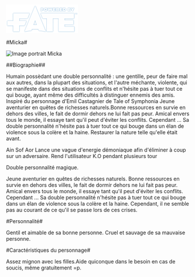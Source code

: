 [![Logo Fate Accueil](/ressources/img/power_fate.png)](/index.html)

#Micka#

![Image portrait Micka](../ressources/img/saya.jpg)

##Biographie##

Humain possèdant une double personnalité : une gentille, peur de faire mal aux autres, dans la plupart des situations, et l'autre méchante, violente, qui se manifeste dans des situations de conflits et n'hésite pas à tuer tout ce qui bouge, ayant même des difficultés à distinguer ennemis des amis.
Inspiré du personnage d'Emil Castagnier de Tale of Symphonia
Jeune aventurier en quêtes de richesses naturels.
​Bonne ressources en survie en dehors des villes, le fait de dormir dehors ne lui fait pas peur.
​Amical envers tous le monde, il essaye tant qu'il peut d'éviter les conflits.
​Cependant ... Sa double personnalité n'hésite pas à tuer tout ce qui bouge dans un élan de violence sous la colère et la haine.
Restaurer la nature telle qu'elle était avant.

Ain Sof Aor
Lance une vague d'energie démoniaque afin d'éliminer à coup sur un adversaire. Rend l'utilisateur K.O pendant plusieurs tour

Double personnalité magique.

Jeune aventurier en quêtes de richesses naturels.
Bonne ressources en survie en dehors des villes, le fait de dormir dehors ne lui fait pas peur.
Amical envers tous le monde, il essaye tant qu'il peut d'éviter les conflits.
Cependant ... Sa double personnalité n'hésite pas à tuer tout ce qui bouge dans un élan de violence sous la colère et la haine. Cependant, il ne semble pas au courant de ce qu'il se passe lors de ces crises.

#Personnalité#

Gentil et aimable de sa bonne personne.
Cruel et sauvage de sa mauvaise personne.

#Caractéristiques du personnage#

Assez mignon avec les filles.Aide quiconque dans le besoin en cas de soucis, même gratuitement =p.

